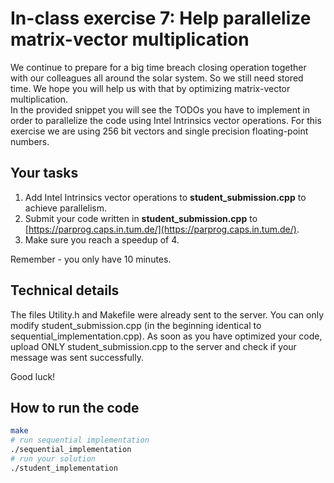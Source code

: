 # In-class exercise 7: Help parallelize matrix-vector multiplication
We continue to prepare for a big time breach closing operation together with our colleagues all around the solar system. So we still need stored time. We hope you will help us with that by optimizing matrix-vector multiplication.    
In the provided snippet you will see the TODOs you have to implement in order to parallelize the code using Intel Intrinsics vector operations. For this exercise we are using 256 bit vectors and single precision floating-point numbers.


## Your tasks
1. Add Intel Intrinsics vector operations to **student_submission.cpp** to achieve parallelism.
2. Submit your code written in **student_submission.cpp** to [https://parprog.caps.in.tum.de/](https://parprog.caps.in.tum.de/).
3. Make sure you reach a speedup of 4.

Remember - you only have 10 minutes.

## Technical details
The files Utility.h and Makefile were already sent to the server. You can only modify student_submission.cpp (in the beginning identical to sequential_implementation.cpp). As soon as you have optimized your code, upload ONLY student_submission.cpp to the server and check if your message was sent successfully.

Good luck! 

## How to run the code

```bash
make
# run sequential implementation
./sequential_implementation
# run your solution
./student_implementation
```
